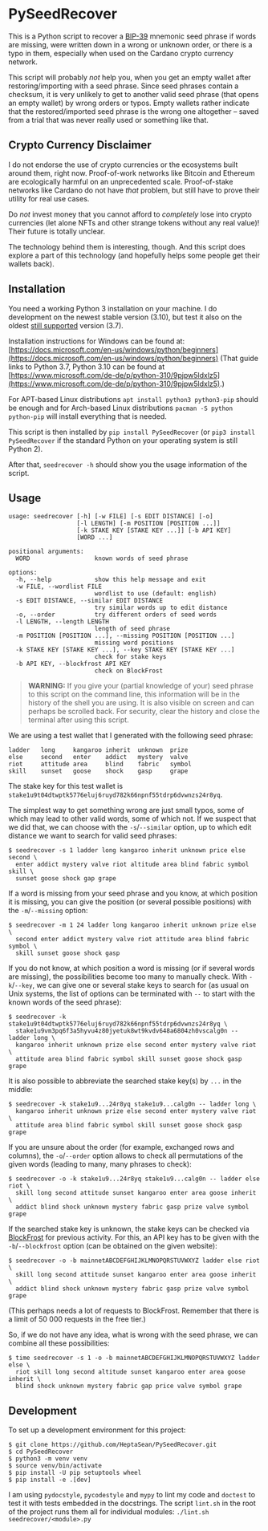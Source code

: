 # PySeedRecover
This is a Python script to recover a
[BIP-39](https://github.com/bitcoin/bips/blob/master/bip-0039.mediawiki)
mnemonic seed phrase if words are missing, were written down in a wrong or
unknown order, or there is a typo in them, especially when used on the
Cardano crypto currency network.

This script will probably *not* help you, when you get an empty wallet
after restoring/importing with a seed phrase.
Since seed phrases contain a checksum, it is very unlikely to get to
another valid seed phrase (that opens an empty wallet) by wrong orders or
typos.
Empty wallets rather indicate that the restored/imported seed phrase is the
wrong one altogether – saved from a trial that was never really used or
something like that.

## Crypto Currency Disclaimer
I do not endorse the use of crypto currencies or the ecosystems built around
them, right now.
Proof-of-work networks like Bitcoin and Ethereum are ecologically harmful
on an unprecedented scale.
Proof-of-stake networks like Cardano do not have *that* problem, but still
have to prove their utility for real use cases.

Do *not* invest money that you cannot afford to *completely* lose into
crypto currencies (let alone NFTs and other strange tokens without any real
value)!
Their future is totally unclear.

The technology behind them is interesting, though.
And this script does explore a part of this technology (and hopefully helps
some people get their wallets back).

## Installation
You need a working Python 3 installation on your machine.
I do development on the newest stable version (3.10), but test it also on
the oldest
[still supported](https://devguide.python.org/#status-of-python-branches)
version (3.7).

Installation instructions for Windows can be found at:
[https://docs.microsoft.com/en-us/windows/python/beginners](https://docs.microsoft.com/en-us/windows/python/beginners)
(That guide links to Python 3.7, Python 3.10 can be found at
[https://www.microsoft.com/de-de/p/python-310/9pjpw5ldxlz5](https://www.microsoft.com/de-de/p/python-310/9pjpw5ldxlz5).)

For APT-based Linux distributions `apt install python3 python3-pip` should
be enough and for Arch-based Linux distributions `pacman -S python
python-pip` will install everything that is needed.

This script is then installed by `pip install PySeedRecover` (or `pip3
install PySeedRecover` if the standard Python on your operating system is
still Python 2).

After that, `seedrecover -h` should show you the usage information of the
script.

## Usage
```
usage: seedrecover [-h] [-w FILE] [-s EDIT DISTANCE] [-o]
                   [-l LENGTH] [-m POSITION [POSITION ...]]
                   [-k STAKE KEY [STAKE KEY ...]] [-b API KEY]
                   [WORD ...]

positional arguments:
  WORD                  known words of seed phrase

options:
  -h, --help            show this help message and exit
  -w FILE, --wordlist FILE
                        wordlist to use (default: english)
  -s EDIT DISTANCE, --similar EDIT DISTANCE
                        try similar words up to edit distance
  -o, --order           try different orders of seed words
  -l LENGTH, --length LENGTH
                        length of seed phrase
  -m POSITION [POSITION ...], --missing POSITION [POSITION ...]
                        missing word positions
  -k STAKE KEY [STAKE KEY ...], --key STAKE KEY [STAKE KEY ...]
                        check for stake keys
  -b API KEY, --blockfrost API KEY
                        check on BlockFrost
```
> **WARNING:** If you give your (partial knowledge of your) seed phrase to
> this script on the command line, this information will be in the history
> of the shell you are using.
> It is also visible on screen and can perhaps be scrolled back.
> For security, clear the history and close the terminal after using this
> script.

We are using a test wallet that I generated with the following seed phrase:
```
ladder   long     kangaroo inherit  unknown  prize
else     second   enter    addict   mystery  valve
riot     attitude area     blind    fabric   symbol
skill    sunset   goose    shock    gasp     grape
```
The stake key for this test wallet is
`stake1u9t04dtwptk5776eluj6ruyd782k66npnf55tdrp6dvwnzs24r8yq`.

The simplest way to get something wrong are just small typos, some of which
may lead to other valid words, some of which not.
If we suspect that we did that, we can choose with the `-s`/`--similar`
option, up to which edit distance we want to search for valid seed phrases:
```
$ seedrecover -s 1 ladder long kangaroo inherit unknown price else second \
  enter addict mystery valve riot altitude area blind fabric symbol skill \
  sunset goose shock gap grape
```

If a word is missing from your seed phrase and you know, at which position
it is missing, you can give the position (or several possible positions)
with the `-m`/`--missing` option:
```
$ seedrecover -m 1 24 ladder long kangaroo inherit unknown prize else \
  second enter addict mystery valve riot attitude area blind fabric symbol \
  skill sunset goose shock gasp
```

If you do not know, at which position a word is missing (or if several
words are missing), the possibilities become too many to manually check.
With `-k`/`--key`, we can give one or several stake keys to search for
(as usual on Unix systems, the list of options can be terminated with `--`
to start with the known words of the seed phrase):
```
$ seedrecover -k stake1u9t04dtwptk5776eluj6ruyd782k66npnf55tdrp6dvwnzs24r8yq \
  stake1u9vm3pq6f3a5hyvu4z80jyetuk8wt9kvdv648a6804zh0vscalg0n -- ladder long \
  kangaroo inherit unknown prize else second enter mystery valve riot \
  attitude area blind fabric symbol skill sunset goose shock gasp grape
```

It is also possible to abbreviate the searched stake key(s) by `...` in the
middle:
```
$ seedrecover -k stake1u9...24r8yq stake1u9...calg0n -- ladder long \
  kangaroo inherit unknown prize else second enter mystery valve riot \
  attitude area blind fabric symbol skill sunset goose shock gasp grape
```

If you are unsure about the order (for example, exchanged rows and
columns), the `-o`/`--order` option allows to check all permutations of the
given words (leading to many, many phrases to check):
```
$ seedrecover -o -k stake1u9...24r8yq stake1u9...calg0n -- ladder else riot \
  skill long second attitude sunset kangaroo enter area goose inherit \
  addict blind shock unknown mystery fabric gasp prize valve symbol grape
```

If the searched stake key is unknown, the stake keys can be checked via
[BlockFrost](https://blockfrost.io/) for previous activity.
For this, an API key has to be given with the `-b`/`--blockfrost` option
(can be obtained on the given website):
```
$ seedrecover -o -b mainnetABCDEFGHIJKLMNOPQRSTUVWXYZ ladder else riot \
  skill long second attitude sunset kangaroo enter area goose inherit \
  addict blind shock unknown mystery fabric gasp prize valve symbol grape
```
(This perhaps needs a lot of requests to BlockFrost.
Remember that there is a limit of 50 000 requests in the free tier.)

So, if we do not have any idea, what is wrong with the seed phrase, we can
combine all these possibilities:
```
$ time seedrecover -s 1 -o -b mainnetABCDEFGHIJKLMNOPQRSTUVWXYZ ladder else \
  riot skill long second altitude sunset kangaroo enter area goose inherit \
  blind shock unknown mystery fabric gap price valve symbol grape
```

## Development
To set up a development environment for this project:
```
$ git clone https://github.com/HeptaSean/PySeedRecover.git
$ cd PySeedRecover
$ python3 -m venv venv
$ source venv/bin/activate
$ pip install -U pip setuptools wheel
$ pip install -e .[dev]
```

I am using `pydocstyle`, `pycodestyle` and `mypy` to lint my code and
`doctest` to test it with tests embedded in the docstrings.
The script `lint.sh` in the root of the project runs them all for
individual modules: `./lint.sh seedrecover/<module>.py`
